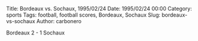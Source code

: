 Title: Bordeaux vs. Sochaux, 1995/02/24
Date: 1995/02/24 00:00
Category: sports
Tags: football, football scores, Bordeaux, Sochaux
Slug: bordeaux-vs-sochaux
Author: carbonero


Bordeaux 2 - 1 Sochaux
